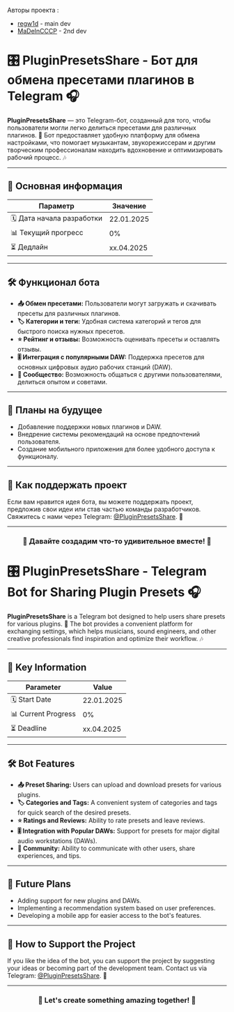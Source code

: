 Авторы проекта : 
- [regw1d](https://github.com/regw1d/) - main dev
- [MaDeInCCCP](https://github.com/MaDeInCCCP2/) - 2nd dev
# 🎛️ PluginPresetsShare - Бот для обмена пресетами плагинов в Telegram 🎧

**PluginPresetsShare** — это Telegram-бот, созданный для того, чтобы пользователи могли легко делиться пресетами для различных плагинов. 🚀 Бот предоставляет удобную платформу для обмена настройками, что помогает музыкантам, звукорежиссерам и другим творческим профессионалам находить вдохновение и оптимизировать рабочий процесс. 🎶

---

## 📌 Основная информация

| **Параметр**           | **Значение**         |
|-------------------------|----------------------|
| 🗓️ Дата начала разработки | 22.01.2025           |
| 📊 Текущий прогресс      | 0%                   |
| ⏳ Дедлайн              | xx.04.2025           |

---

## 🛠️ Функционал бота

- **📤 Обмен пресетами:** Пользователи могут загружать и скачивать пресеты для различных плагинов.  
- **🏷️ Категории и теги:** Удобная система категорий и тегов для быстрого поиска нужных пресетов.  
- **⭐ Рейтинг и отзывы:** Возможность оценивать пресеты и оставлять отзывы.  
- **🎚️ Интеграция с популярными DAW:** Поддержка пресетов для основных цифровых аудио рабочих станций (DAW).  
- **👥 Сообщество:** Возможность общаться с другими пользователями, делиться опытом и советами.  

---

## 🚀 Планы на будущее

- Добавление поддержки новых плагинов и DAW.  
- Внедрение системы рекомендаций на основе предпочтений пользователя.  
- Создание мобильного приложения для более удобного доступа к функционалу.  

---

## 💖 Как поддержать проект

Если вам нравится идея бота, вы можете поддержать проект, предложив свои идеи или став частью команды разработчиков. Свяжитесь с нами через Telegram: [@PluginPresetsShare](https://t.me/PluginPresetsShare). 📩

---

<div align="center">
  <h3>🎉 Давайте создадим что-то удивительное вместе! 🎉</h3>
</div>


# 🎛️ PluginPresetsShare - Telegram Bot for Sharing Plugin Presets 🎧

**PluginPresetsShare** is a Telegram bot designed to help users share presets for various plugins. 🚀 The bot provides a convenient platform for exchanging settings, which helps musicians, sound engineers, and other creative professionals find inspiration and optimize their workflow. 🎶

---

## 📌 Key Information

| **Parameter**           | **Value**            |
|-------------------------|----------------------|
| 🗓️ Start Date           | 22.01.2025           |
| 📊 Current Progress      | 0%                   |
| ⏳ Deadline              | xx.04.2025           |

---

## 🛠️ Bot Features

- **📤 Preset Sharing:** Users can upload and download presets for various plugins.  
- **🏷️ Categories and Tags:** A convenient system of categories and tags for quick search of the desired presets.  
- **⭐ Ratings and Reviews:** Ability to rate presets and leave reviews.  
- **🎚️ Integration with Popular DAWs:** Support for presets for major digital audio workstations (DAWs).  
- **👥 Community:** Ability to communicate with other users, share experiences, and tips.  

---

## 🚀 Future Plans

- Adding support for new plugins and DAWs.  
- Implementing a recommendation system based on user preferences.  
- Developing a mobile app for easier access to the bot's features.  

---

## 💖 How to Support the Project

If you like the idea of the bot, you can support the project by suggesting your ideas or becoming part of the development team. Contact us via Telegram: [@PluginPresetsShare](https://t.me/PluginPresetsShare). 📩

---

<div align="center">
  <h3>🎉 Let's create something amazing together! 🎉</h3>
</div>
